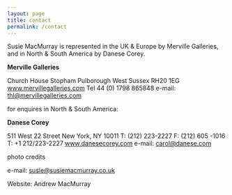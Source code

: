 ```yaml
---
layout: page
title: contact
permalink: /contact
---
```


Susie MacMurray is represented in the UK & Europe by Merville Galleries, and in North & South America by Danese Corey.


**Merville Galleries**

Church House
Stopham
Pulborough
West Sussex RH20 1EG
www.mervillegalleries.com
Tel  44 (0) 1798 865848
e-mail: thl@mervillegalleries.com

for enquires in North & South America:



**Danese Corey**

511 West 22 Street
New York, NY 10011
T: (212) 223-2227
F: (212) 605 -1016
T: +1 212/223-2227
www.danesecorey.com
e-mail: carol@danese.com


photo credits


e-mail: susie@susiemacmurray.co.uk


Website: Andrew MacMurray
